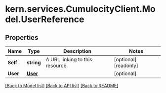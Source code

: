 # kern.services.CumulocityClient.Model.UserReference

## Properties

Name | Type | Description | Notes
------------ | ------------- | ------------- | -------------
**Self** | **string** | A URL linking to this resource. | [optional] [readonly] 
**User** | [**User**](User.md) |  | [optional] 

[[Back to Model list]](../README.md#documentation-for-models) [[Back to API list]](../README.md#documentation-for-api-endpoints) [[Back to README]](../README.md)

